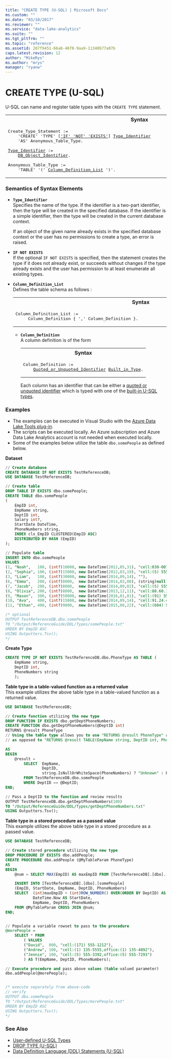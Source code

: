 ```yaml
---
title: "CREATE TYPE (U-SQL) | Microsoft Docs"
ms.custom: ""
ms.date: "03/10/2017"
ms.reviewer: ""
ms.service: "data-lake-analytics"
ms.suite: ""
ms.tgt_pltfrm: ""
ms.topic: "reference"
ms.assetid: 287f9451-66a8-46f8-9aa9-11340b77a07b
caps.latest.revision: 12
author: "MikeRys"
ms.author: "mrys"
manager: "ryanw"
---
```

# CREATE TYPE (U-SQL)
U-SQL can name and register table types with the `CREATE TYPE` statement.  

<table><th>Syntax</th><tr><td><pre>
Create_Type_Statement :=                                                                                 
    'CREATE' 'TYPE' [<a href="#INE">'IF' 'NOT' 'EXISTS'</a>] <a href="#t_ident">Type_Identifier</a>   
    'AS' Anonymous_Table_Type.<br />
<a href="#t_ident">Type_Identifier</a> := 
    <a href="u-sql-identifiers.md">DB_Object_Identifier</a>.<br />
Anonymous_Table_Type :=  
    'TABLE' '(' <a href="#cdl">Column_Definition_List</a> ')'.
</pre></td></tr></table>

### Semantics of Syntax Elements  
-   <a name="t_ident"></a>**`Type_Identifier`**   
Specifies the name of the type. If the identifier is a two-part identifier, then the type will be created in the specified database. If the identifier is a simple identifier, then the type will be created in the current database context.  
  
    If an object of the given name already exists in the specified database context or the user has no permissions to create a type, an error is raised.  
  
-   <a name="INE"></a>**`IF NOT EXISTS`**   
If the optional `IF NOT EXISTS` is specified, then the statement creates the type if it does not already exist, or succeeds without changes if the type already exists and the user has permission to at least enumerate all existing types.  
  
- <a name="cdl"></a>**`Column_Definition_List`**  
  Defines the table schema as follows :
 
  <table><th>Syntax</th><tr><td><pre>
  Column_Definition_List :=                                                                           
       Column_Definition { ',' Column_Definition }.
  </pre></td></tr></table>  
 
  - **`Column_Definition`**   
    A column definition is of the form
    <table><th>Syntax</th><tr><td><pre>
    Column_Definition :=    
        <a href="u-sql-identifiers.md">Quoted_or_Unquoted_Identifier</a> <a href="built-in-u-sql-types.md">Built_in_Type</a>.
    </pre></td></tr></table>
  
    Each column has an identifier that can be either a [quoted or unquoted identifier](u-sql-identifiers.md) which is typed with one of the [built-in U-SQL types](built-in-u-sql-types.md).   
  
  
### Examples    
- The examples can be executed in Visual Studio with the [Azure Data Lake Tools plug-in](https://www.microsoft.com/download/details.aspx?id=49504).  
- The scripts can be executed locally.  An Azure subscription and Azure Data Lake Analytics account is not needed when executed locally.
- Some of the examples below utilize the table `dbo.somePeople` as defined below.  

**Dataset**  
```sql
// Create database
CREATE DATABASE IF NOT EXISTS TestReferenceDB; 
USE DATABASE TestReferenceDB; 

// Create table
DROP TABLE IF EXISTS dbo.somePeople;
CREATE TABLE dbo.somePeople
(
    EmpID int,
    EmpName string,
    DeptID int,
    Salary int?,
    StartDate DateTime,
    PhoneNumbers string,
    INDEX clx_EmpID CLUSTERED(EmpID ASC)
    DISTRIBUTED BY HASH (EmpID) 
);

// Populate table
INSERT INTO dbo.somePeople
VALUES
(1, "Noah",   100, (int?)10000, new DateTime(2012,05,31), "cell:030-0074321,office:030-0076545"),
(2, "Sophia", 100, (int?)15000, new DateTime(2012,03,19), "cell:(5) 555-4729,office:(5) 555-3745"),
(3, "Liam",   100, (int?)30000, new DateTime(2014,09,14), ""),
(6, "Emma",   200, (int?)8000,  new DateTime(2014,03,08), (string)null),
(7, "Jacob",  200, (int?)8000,  new DateTime(2014,09,02), "cell:(5) 555-3932"),
(8, "Olivia", 200, (int?)8000,  new DateTime(2013,12,11), "cell:88.60.15.31,office:88.60.15.32"),
(9, "Mason",  300, (int?)50000, new DateTime(2016,01,01), "cell:(91) 555 22 82,office:(91) 555 91 99, home:(425) 555-2819"),
(10, "Ava",   400, (int?)15000, new DateTime(2014,09,14), "cell:91.24.45.40,office:91.24.45.41"),
(11, "Ethan", 400, (int?)9000,  new DateTime(2015,08,22), "cell:(604) 555-4729,office:(604) 555-3745");

/* optional
OUTPUT TestReferenceDB.dbo.somePeople
TO "/Output/ReferenceGuide/DDL/Types/somePeople.txt"
ORDER BY EmpID ASC
USING Outputters.Tsv();
*/
```

**Create Type**  
```sql
CREATE TYPE IF NOT EXISTS TestReferenceDB.dbo.PhoneType AS TABLE (
    EmpName string, 
    DeptID int,
    PhoneNumbers string
    );
``` 

<a name="function_return">**Table type in a table-valued function as a returned value**</a>   
This example utilizes the above table type in a table-valued function as a returned value.

```sql
USE DATABASE TestReferenceDB; 

// Create function utilizing the new type
DROP FUNCTION IF EXISTS dbo.getDeptPhoneNumbers;
CREATE FUNCTION dbo.getDeptPhoneNumbers(@DeptID int)
RETURNS @result PhoneType
// Using the table type allows you to use "RETURNS @result PhoneType" above
// as opposed to "RETURNS @result TABLE(EmpName string, DeptID int, PhoneNumbers string)"

AS
BEGIN
    @result =
        SELECT  EmpName, 
                DeptID,
                string.IsNullOrWhiteSpace(PhoneNumbers) ? "Unknown" : PhoneNumbers AS PhoneNumbers
        FROM TestReferenceDB.dbo.somePeople
        WHERE DeptID == @DeptID;  
END;  

// Pass a DeptID to the function and review results
OUTPUT TestReferenceDB.dbo.getDeptPhoneNumbers(100) 
TO "/Output/ReferenceGuide/DDL/Types/getDeptPhoneNumbers.txt"
USING Outputters.Tsv();
```

<a name="sproc_pass">**Table type in a stored procedure as a passed value**</a>   
This example utilizes the above table type in a stored procedure as a passed value.

```sql
USE DATABASE TestReferenceDB; 

// Create stored procedure utilizing the new type
DROP PROCEDURE IF EXISTS dbo.addPeople;
CREATE PROCEDURE dbo.addPeople (@MyTableParam PhoneType)
AS
BEGIN	
    @num = SELECT MAX(EmpID) AS maxEmpID FROM [TestReferenceDB].[dbo].[somePeople];

	INSERT INTO [TestReferenceDB].[dbo].[somePeople]
    (EmpID, StartDate, EmpName, DeptID, PhoneNumbers)
	SELECT  (int)maxEmpID + (int)ROW_NUMBER() OVER(ORDER BY DeptID) AS EmpID, 
            DateTime.Now AS StartDate,
            EmpName, DeptID, PhoneNumbers
	FROM @MyTableParam CROSS JOIN @num;
END;


// Populate a variable rowset to pass to the procedure
@morePeople = 
    SELECT * FROM 
        ( VALUES
        ("David",  800, "cell:(171) 555-1212"),
        ("Andrew", 100, "cell:(1) 135-5555,office:(1) 135-4892"),
        ("Jennie", 100, "cell:(5) 555-3392,office:(5) 555-7293")
        ) AS T(EmpName, DeptID, PhoneNumbers);

// Execute procedure and pass above values (table-valued parameter)
dbo.addPeople(@morePeople);  


/* execute separately from above-code
// verify
OUTPUT dbo.somePeople
TO "/Output/ReferenceGuide/DDL/Types/morePeople.txt"
ORDER BY EmpID ASC
USING Outputters.Tsv();
*/
```

  
### See Also
* [User-defined U-SQL Types](user-defined-u-sql-types.md)  
* [DROP TYPE (U-SQL)](drop-type-u-sql.md)  
* [Data Definition Language (DDL) Statements (U-SQL)](data-definition-language-ddl-statements-u-sql.md)   
